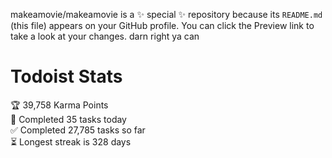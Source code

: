 makeamovie/makeamovie is a ✨ special ✨ repository because its `README.md` (this file) appears on your GitHub profile.
You can click the Preview link to take a look at your changes. darn right ya can

# Todoist Stats

<!-- TODO-IST:START -->
🏆  39,758 Karma Points           
🌸  Completed 35 tasks today           
✅  Completed 27,785 tasks so far           
⏳  Longest streak is 328 days
<!-- TODO-IST:END -->
